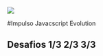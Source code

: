 
![](https://hermes.digitalinnovation.one/files/assets/0f9e1867-d6d7-4838-8bf2-fa3b57a7cc62.png)

#Impulso Javacscript Evolution 
## Desafios 1/3 2/3 3/3

